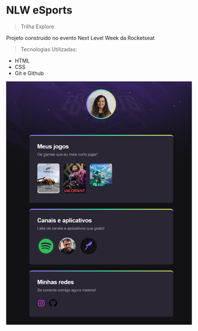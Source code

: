 # NLW eSports


>Trilha Explore

Projeto construído no evento Next Level Week da Rocketseat

>Tecnologias Utilizadas:
- HTML
- CSS
- Git e Github

![preview](./.github/preview.png)